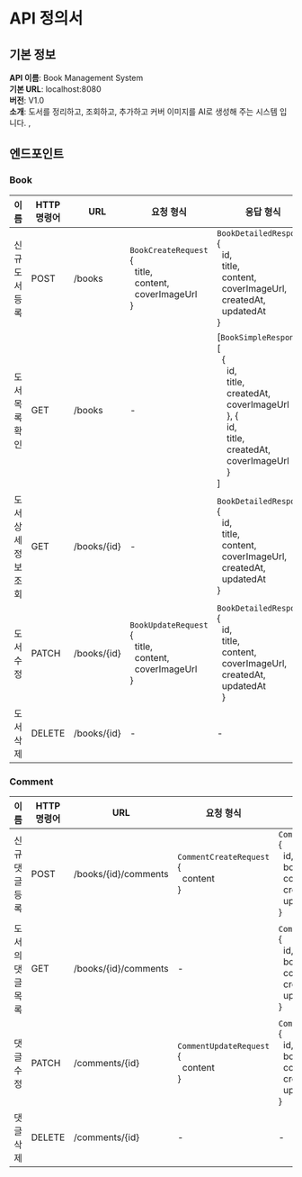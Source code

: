 # API 정의서
## 기본 정보
**API 이름**: Book Management System <br>
**기본 URL**: localhost:8080 <br>
**버전**: V1.0 <br>
**소개**: 도서를 정리하고, 조회하고, 추가하고 커버 이미지를 AI로 생성해 주는 시스템 입니다.
,
## 엔드포인트
### Book 
| 이름 | HTTP 명령어 | URL | 요청 형식 | 응답 형식 |
| --- | --- | --- | --- | --- |
| 신규 도서 등록 | POST | /books | `BookCreateRequest`<br> { <br> &nbsp; title, <br> &nbsp; content, <br> &nbsp; coverImageUrl <br>} | `BookDetailedResponse` <br> { <br> &nbsp; id, <br> &nbsp; title, <br> &nbsp; content, <br> &nbsp; coverImageUrl, <br> &nbsp;  createdAt,<br> &nbsp; updatedAt <br> } |
| 도서 목록 확인 | GET | /books | - | [`BookSimpleResponse`] <br> [ <br> &nbsp; { <br> &nbsp; &nbsp; id, <br> &nbsp; &nbsp; title, <br> &nbsp; &nbsp; createdAt, <br> &nbsp; &nbsp; coverImageUrl  <br> &nbsp; &nbsp; }, { <br> &nbsp; &nbsp; id, <br> &nbsp; &nbsp; title, <br> &nbsp; &nbsp; createdAt, <br> &nbsp; &nbsp; coverImageUrl  <br> &nbsp; &nbsp; } <br> ] |
| 도서 상세 정보 조회 | GET | /books/{id} | - | `BookDetailedResponse` <br> { <br> &nbsp; id, <br> &nbsp; title, <br> &nbsp; content, <br> &nbsp; coverImageUrl, <br> &nbsp;  createdAt,<br> &nbsp; updatedAt <br> } |
| 도서 수정 | PATCH | /books/{id} | `BookUpdateRequest` <br> { <br> &nbsp; title, <br> &nbsp; content, <br> &nbsp; coverImageUrl <br> } | `BookDetailedResponse` <br> { <br> &nbsp; id, <br> &nbsp; title, <br> &nbsp; content, <br> &nbsp; coverImageUrl, <br> &nbsp;  createdAt,<br> &nbsp; updatedAt <br> &nbsp; }|
| 도서 삭제 | DELETE | /books/{id} | - | - |

### Comment
| 이름 | HTTP 명령어 | URL | 요청 형식 | 응답 형식 |
| --- | --- | --- | --- | --- |
| 신규 댓글 등록 | POST | /books/{id}/comments | `CommentCreateRequest` <br> { <br> &nbsp; content <br> } | `CommentDetailedResponse` <br> { <br> &nbsp; id, <br> &nbsp; bookId, <br> &nbsp; content,<br> &nbsp; createdAt, <br> &nbsp; updatedAt <br>} |
| 도서의 댓글 목록 | GET | /books/{id}/comments | - | `CommentDetailedResponse` <br> { <br> &nbsp; id, <br> &nbsp; bookId, <br> &nbsp; content,<br> &nbsp; createdAt, <br> &nbsp; updatedAt <br>} |
| 댓글 수정 | PATCH | /comments/{id} | `CommentUpdateRequest`<br> { <br> &nbsp; content <br> } | `CommentDetailedResponse` <br> { <br> &nbsp; id, <br> &nbsp; bookId, <br> &nbsp; content,<br> &nbsp; createdAt, <br> &nbsp; updatedAt <br>} |
| 댓글 삭제 | DELETE | /comments/{id} | - | - |
